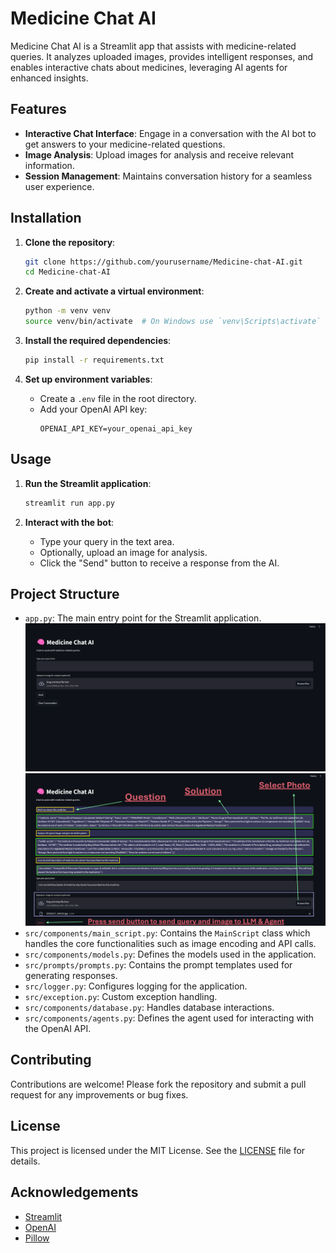 # Medicine Chat AI

Medicine Chat AI is a Streamlit app that assists with medicine-related queries. It analyzes uploaded images, provides intelligent responses, and enables interactive chats about medicines, leveraging AI agents for enhanced insights.

## Features

- **Interactive Chat Interface**: Engage in a conversation with the AI bot to get answers to your medicine-related questions.
- **Image Analysis**: Upload images for analysis and receive relevant information.
- **Session Management**: Maintains conversation history for a seamless user experience.

## Installation

1. **Clone the repository**:
    ```bash
    git clone https://github.com/yourusername/Medicine-chat-AI.git
    cd Medicine-chat-AI
    ```

2. **Create and activate a virtual environment**:
    ```bash
    python -m venv venv
    source venv/bin/activate  # On Windows use `venv\Scripts\activate`
    ```

3. **Install the required dependencies**:
    ```bash
    pip install -r requirements.txt
    ```

4. **Set up environment variables**:
    - Create a `.env` file in the root directory.
    - Add your OpenAI API key:
      ```
      OPENAI_API_KEY=your_openai_api_key
      ```

## Usage

1. **Run the Streamlit application**:
    ```bash
    streamlit run app.py
    ```

2. **Interact with the bot**:
    - Type your query in the text area.
    - Optionally, upload an image for analysis.
    - Click the "Send" button to receive a response from the AI.

## Project Structure

- `app.py`: The main entry point for the Streamlit application.
![Medical Chat UI](documents-photos/app_interface.png)
![Medical Chat UI INFO](documents-photos/app_button_info.png)
- `src/components/main_script.py`: Contains the `MainScript` class which handles the core functionalities such as image encoding and API calls.
- `src/components/models.py`: Defines the models used in the application.
- `src/prompts/prompts.py`: Contains the prompt templates used for generating responses.
- `src/logger.py`: Configures logging for the application.
- `src/exception.py`: Custom exception handling.
- `src/components/database.py`: Handles database interactions.
- `src/components/agents.py`: Defines the agent used for interacting with the OpenAI API.

## Contributing

Contributions are welcome! Please fork the repository and submit a pull request for any improvements or bug fixes.

## License

This project is licensed under the MIT License. See the [LICENSE](LICENSE) file for details.

## Acknowledgements

- [Streamlit](https://streamlit.io/)
- [OpenAI](https://openai.com/)
- [Pillow](https://python-pillow.org/)

